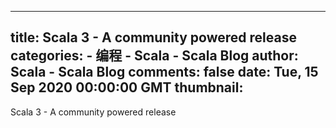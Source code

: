 
---
title: Scala 3 - A community powered release
categories: 
    - 编程
    - Scala - Scala Blog
author: Scala - Scala Blog
comments: false
date: Tue, 15 Sep 2020 00:00:00 GMT
thumbnail: 
---

<div>   
Scala 3 - A community powered release  
</div>
            